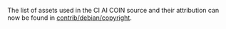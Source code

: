 The list of assets used in the CI AI COIN source and their attribution can now be found in [contrib/debian/copyright](../contrib/debian/copyright).
